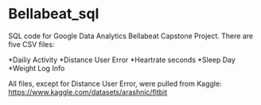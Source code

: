 # Bellabeat_sql
SQL code for Google Data Analytics Bellabeat Capstone Project. There are five CSV files:

*Dailiy Activity
*Distance User Error
*Heartrate seconds
*Sleep Day
*Weight Log Info

All files, except for Distance User Error, were pulled from Kaggle: https://www.kaggle.com/datasets/arashnic/fitbit
